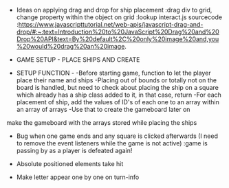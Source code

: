 <!-- - Import babel to make E6 import usable -->
<!-- - Test hit function within the Ship factory -->
<!-- - Implement addShipToBoardGrid -->
<!-- - Implement receiveAttackFromPlayer: 
Gameboards should have a receiveAttack function that takes a pair of coordinates, determines whether or not the attack hit a ship and then sends the ‘hit’ function to the correct ship, or records the coordinates of the missed shot.
 - Implement test -->
 <!-- - Debug findSHipIndexByName (returning -1) -->
 <!-- - Implement removeShipFromShipsArray -->
 <!-- - Test isPlayerDefeated -->
 <!-- - Test removeSquare... refactor works -->
<!-- Add event listener check -->
<!-- - How to change event listener gameboard everytime a player is swapped(check tic tac toe) -->
<!-- - Attach gameboard to each player(make function createPlayer? and putting createGameboard inside?) -->
 <!-- - switchBoards not switching boards -->
<!-- - _boardGrid not being marked correctly -->
<!-- - Player 2 rendering needs to be backwards
  :divide in 8 arrays and reverse the arrays to later join them? -->
<!-- - Even if hit ship is false, mark is as hit -->
  <!-- -Attacking(test at receiveAttack) -->
  <!-- -an already attacked square(check hit in boardgrid -->
<!-- - All squares are being rendered red? -->
<!-- - Setup game with computer -->
  <!-- :handle object that send report of the attacks on gameLoop -->
  <!-- - Find within boardGrid the square with the coords send -->
  <!-- - Make computer not attack the same coords twice
    :store number selected and exclude it from future generations -->
  <!-- - If player click is on hit square, return the whole process so the computer does not get a free chance to attack -->

<!-- - Check square ship rendering and ship coordinates placing(seems to not be consistent)
  :player > gameboard ship placement and gameboard ship rendering should be the same
  :computer > only place ships, no rendering
    :addShipToBoardGridObject! not printing after iterating boardGrid object
      :when a coord is found, does not look the following coord from the beggining of the boardGrid -->

<!-- - Computer ships not being placed correctly -->

<!-- - Clean code to make it more functional styled -->

<!-- - Create function to end match -->

- Ideas on applying drag and drop for ship placement
  :drag div to grid, change property within the object on grid
  :lookup interact.js sourcecode
  :https://www.javascripttutorial.net/web-apis/javascript-drag-and-drop/#:~:text=Introduction%20to%20JavaScript%20Drag%20and%20Drop%20API&text=By%20default%2C%20only%20image%20and,you%20would%20drag%20an%20image.

- GAME SETUP - PLACE SHIPS AND CREATE
  <!-- - Query selector the items to be dragged
  - Add event listener drag start
  - Add hide class when dragstart is triggered
  - Add event listeners to the squares for all 4 properties
  - Create all 4 functions taking an event, preventing default and adding or removing the drag-over class to the elements
  - Last function, drop, will remove the drag-over property, get a reference to it with it's ID and append the draggable element to the drop target
  - Here I need to get the coordinate/s of the square/s where the draggable is dropped to
  - Store the values on an array, and create a ship with this
  - Remove the hide element from the draggable so the ship sticks there -->
<!-- // if element carrier and vertical, add ship class to all 5 elements below the drop point -->
  <!-- // if element carrier and horizontal, add ship class to all 5 elements to the right of the drop point -->
  <!-- // if element gets out of it's parent, do not allow! -->
  <!-- :renderSquaresHorizontally > if any element after the first has the "row" class, return  -->
  <!-- :renderSquaresVertically > if error giving undefined, return and reincorportate opacity of ship on the pool -->
  <!-- :get reference to the element previously dragged and remove its opacity property -->
  <!-- // if ship is placed outside of any square, it does not get places nor it reappears on the pool -->
  - SETUP FUNCTION -
  -Before starting game, function to let the player place their name and ships
  -Placing out of bounds or totally not on the board is handled, but need to check about placing the ship on a square which already has a ship class added to it, in that case, return
  -For each placement of ship, add the values of ID's of each one to an array within an array of arrays
  -Use that to create the gameboard later on

  make the gameboard with the arrays stored while placing the ships

<!-- - Make ships in the pool be one element only! (Make them span multiple grid areas) -->

- Bug when one game ends and any square is clicked afterwards (I need to remove the event listeners while the game is not active)
  :game is passing by as a player is defeated again!

- Absolute positioned elements take hit
- Make letter appear one by one on turn-info